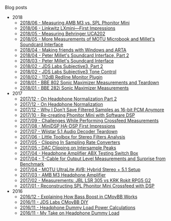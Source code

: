 Blog posts

* 2018
  - [2018/06 - Measuring AMB M3 vs. SPL Phonitor Mini](2018/06/measuring-amb-m3-vs-spl-phonitor-mini.md)
  - [2018/06 - Linkwitz LXmini—First Impressions](2018/06/linkwitz-lxminifirst-impressions.md)
  - [2018/05 - Measuring Behringer UCA202](2018/05/measuring-behringer-uca202.md)
  - [2018/05 - More Measurements of MOTU Microbook and Millet's Soundcard Interface](2018/05/more-measurements-of-motu-microbook-and.md)
  - [2018/04 - Making friends with Windows and ARTA](2018/04/making-friends-with-windows-and-arta.md)
  - [2018/04 - Peter Millet's Soundcard Interface, Part 2](2018/04/peter-millets-soundcard-interface-part-2.md)
  - [2018/03 - Peter Millet's Soundcard Interface](2018/03/peter-millets-soundcard-interface.md)
  - [2018/02 - JDS Labs Subjective3, Part 2](2018/02/jds-labs-subjective3-part-2.md)
  - [2018/02 - JDS Labs Subjective3 Tone Control](2018/02/jds-labs-subjective3-tone-control.md)
  - [2018/02 - 112dB Redline Monitor Plugin](2018/02/112db-redline-monitor-plugin.md)
  - [2018/01 - BBE 802 Sonic Maximizer Measurements and Teardown](2018/01/bbe-802-sonic-maximizer-measurements.md)
  - [2018/01 - BBE 282i Sonic Maximizer Measurements](2018/01/bbe-282i-sonic-maximizer-measurements.md)
* 2017
  - [2017/12 - On Headphone Normalization Part 2](2017/12/on-headphone-normalization-part-2.md)
  - [2017/12 - On Headphone Normalization](2017/12/on-headphone-normalization.md)
  - [2017/12 - Why I Don't Save Filtered Samples as 16-bit PCM Anymore](2017/12/why-i-dont-save-filtered-samples-as-16.md)
  - [2017/10 - Re-creating Phonitor Mini with Software DSP](2017/10/re-creating-phonitor-mini-with-software.md)
  - [2017/09 - Challenges While Performing Crossfeed Measurements](2017/09/challenges-while-performing-crossfeed.md)
  - [2017/08 - MiniDSP HA-DSP First Impressions](2017/08/minidsp-ha-dsp-first-impressions.md)
  - [2017/07 - Wiistar 5.1 Audio Decoder Teardown](2017/07/wiistar-51-audio-decoder-teardown.md)
  - [2017/06 - Little Toolbox for Stereo Filters Analysis](2017/06/little-toolbox-for-stereo-filters.md)
  - [2017/05 - Clipping In Sampling Rate Converters](2017/05/clipping-in-sampling-rate-converters.md)
  - [2017/05 - DAC Clipping on Intersample Peaks](2017/05/dac-clipping-on-intersample-peaks.md)
  - [2017/04 - Headphone Amplifier ABX Testing Switch Box](2017/04/headphone-amplifier-abx-testing-switch.md)
  - [2017/04 - T-Cable for Output Level Measurements and Surprise from Benchmark](2017/04/t-cable-for-output-level-measurements.md)
  - [2017/04 - MOTU UltraLite AVB: Hybrid Stereo + 5.1 Setup](2017/04/motu-ultralite-avb-hybrid-stereo-51.md)
  - [2017/03 - AMB M3 Headphone Amplifier](2017/03/amb-m3-headphone-amplifier.md)
  - [2017/02 - Measurements: JBL LSR 305 vs KRK Rokit RPG5 G2](2017/02/measurements-jbl-lsr-305-vs-krk-rokit.md)
  - [2017/01 - Reconstructing SPL Phonitor Mini Crossfeed with DSP](2017/01/reconstructing-spl-phonitor-mini.md)
* 2016
  - [2016/12 - Explaining How Bass Boost in CMoyBB Works](2016/12/explaining-how-bass-boost-in-cmoybb.md)
  - [2016/11 - JDS Labs CMoyBB DIY](2016/11/jds-labs-cmoybb-diy.md)
  - [2016/11 - Headphone Dummy Load Power Calculations](2016/11/headphone-dummy-load-power-calculations.md)
  - [2016/11 - My Take on Headphone Dummy Load](2016/11/my-take-on-headphone-dummy-load.md)
